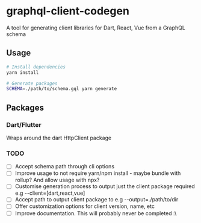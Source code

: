 # graphql-client-codegen
A tool for generating client libraries for Dart, React, Vue from a GraphQL schema

## Usage
```sh
# Install dependencies
yarn install

# Generate packages
SCHEMA=./path/to/schema.gql yarn generate
```

## Packages
### Dart/Flutter
Wraps around the dart HttpClient package


### TODO
- [ ] Accept schema path through cli options
- [ ] Improve usage to not require yarn/npm install - maybe bundle with rollup? And allow usage with npx?
- [ ] Customise generation process to output just the client package required e.g --client=[dart,react,vue]
- [ ] Accept path to output client package to e.g --output=./path/to/dir
- [ ] Offer customization options for client version, name, etc
- [ ] Improve documentation. This will probably never be completed :\
